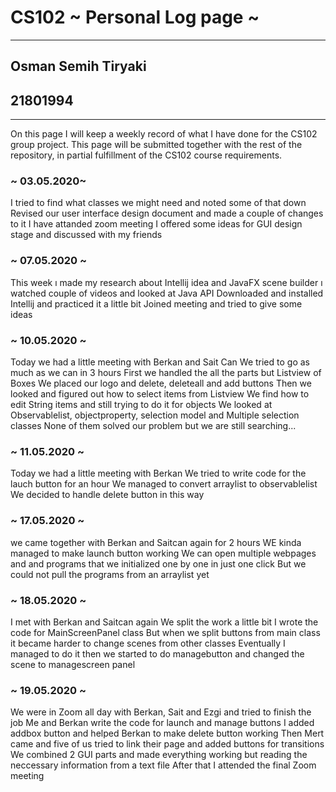 # CS102 ~ Personal Log page ~
****
## Osman Semih Tiryaki 
## 21801994
****

On this page I will keep a weekly record of what I have done for the CS102 group project. This page will be submitted together with the rest of the repository, in partial fulfillment of the CS102 course requirements.

### ~ 03.05.2020~
I tried to find what classes we might need and noted some of that down
Revised our user interface design document and made a couple of changes to it
I have attanded zoom meeting 
I offered some ideas for GUI design stage and discussed with my friends

### ~ 07.05.2020 ~
This week ı made my research about Intellij idea and JavaFX scene builder
ı watched couple of videos and looked at Java API 
Downloaded and installed Intellij and practiced it a little bit 
Joined meeting and tried to give some ideas

### ~ 10.05.2020 ~
Today we had a little meeting with Berkan and Sait Can 
We tried to go as much as we can in 3 hours
First we handled the all the parts but Listview of Boxes
We placed our logo and delete, deleteall and add buttons 
Then we looked and figured out how to select items from Listview 
We find how to edit String items and still trying to do it for objects
We looked at Observablelist, objectproperty, selection model and Multiple selection classes
None of them solved our problem but we are still searching... 

### ~ 11.05.2020 ~
Today we had a little meeting with Berkan
We tried to write code for the lauch button for an hour
We managed to convert arraylist to observablelist
We decided to handle delete button in this way

### ~ 17.05.2020 ~
we came together with Berkan and Saitcan again for 2 hours 
WE kinda managed to make launch button working
We can open multiple webpages and and programs that we initialized one by one in just one click
But we could not pull the programs from an arraylist yet 

### ~ 18.05.2020 ~
I met with Berkan and Saitcan again 
We split the work a little bit 
I wrote the code for MainScreenPanel class 
But when we split buttons from main class it became harder to change scenes from other classes
Eventually I managed to do it then we started to do managebutton and changed the scene to managescreen panel 

### ~ 19.05.2020 ~
We were in Zoom all day with Berkan, Sait and Ezgi and tried to finish the job
Me and Berkan write the code for launch and manage buttons
I added addbox button and helped Berkan to make delete button working
Then Mert came and five of us tried to link their page and added buttons for transitions
We combined 2 GUI parts and made everything working but reading the neccessary information from a text file
After that I attended the final Zoom meeting    
 
